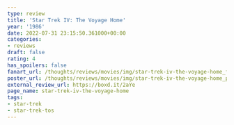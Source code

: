 ```yaml
---
type: review
title: 'Star Trek IV: The Voyage Home'
year: '1986'
date: 2022-07-31 23:15:50.361000+00:00
categories:
- reviews
draft: false
rating: 4
has_spoilers: false
fanart_url: /thoughts/reviews/movies/img/star-trek-iv-the-voyage-home_fanart.png
poster_url: /thoughts/reviews/movies/img/star-trek-iv-the-voyage-home_poster.png
external_review_url: https://boxd.it/2aYe
page_name: star-trek-iv-the-voyage-home
tags:
- star-trek
- star-trek-tos
---
```


